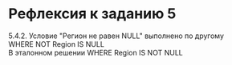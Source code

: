 # Peфлексия к заданию 5

5.4.2. Условие "Регион не равен NULL" выполнено по другому  
  WHERE NOT Region  IS  NULL   
 В эталонном решении WHERE Region IS NOT NULL  
 
